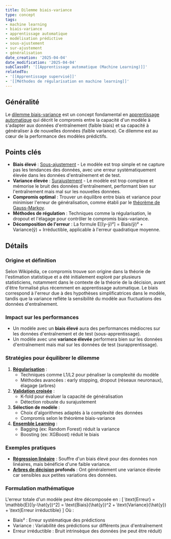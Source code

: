 ```yaml
---
title: Dilemme biais-variance
type: concept
tags:
- machine learning
- biais-variance
- apprentissage automatique
- modélisation prédictive
- sous-ajustement
- sur-ajustement
- généralisation
date_creation: '2025-04-04'
date_modification: '2025-04-04'
subClassOf: '[[Apprentissage automatique (Machine Learning)]]'
relatedTo:
- '[[Apprentissage supervisé]]'
- '[[Méthodes de régularisation en machine learning]]'
---
```

## Généralité

Le [dilemme biais-variance](https://fr.wikipedia.org/wiki/Biais-variance) est un concept fondamental en [apprentissage automatique](https://fr.wikipedia.org/wiki/Apprentissage_automatique) qui décrit le compromis entre la capacité d'un modèle à s'adapter aux données d'entraînement (faible biais) et sa capacité à généraliser à de nouvelles données (faible variance). Ce dilemme est au cœur de la performance des modèles prédictifs.

## Points clés

- **Biais élevé** : [Sous-ajustement](https://fr.wikipedia.org/wiki/Sous-ajustement) - Le modèle est trop simple et ne capture pas les tendances des données, avec une erreur systématiquement élevée dans les données d'entraînement et de test.
- **Variance élevée** : [Surajustement](https://fr.wikipedia.org/wiki/Surajustement) - Le modèle est trop complexe et mémorise le bruit des données d'entraînement, performant bien sur l'entraînement mais mal sur les nouvelles données.
- **Compromis optimal** : Trouver un équilibre entre biais et variance pour minimiser l'erreur de généralisation, comme établi par le [théorème de Gauss-Markov](https://fr.wikipedia.org/wiki/Th%C3%A9or%C3%A8me_de_Gauss-Markov).
- **Méthodes de régulation** : Techniques comme la régularisation, le dropout et l'élagage pour contrôler le compromis biais-variance.
- **Décomposition de l'erreur** : La formule E[(y-ŷ)²] = Biais(ŷ)² + Variance(ŷ) + Irréductible, applicable à l'erreur quadratique moyenne.

## Détails

### Origine et définition

Selon Wikipédia, ce compromis trouve son origine dans la théorie de l'estimation statistique et a été initialement exploré par plusieurs statisticiens, notamment dans le contexte de la théorie de la décision, avant d'être formalisé plus récemment en apprentissage automatique. Le biais correspond à l'erreur due à des hypothèses simplificatrices dans le modèle, tandis que la variance reflète la sensibilité du modèle aux fluctuations des données d'entraînement.

### Impact sur les performances

- Un modèle avec un **biais élevé** aura des performances médiocres sur les données d'entraînement et de test (sous-apprentissage).
- Un modèle avec une **variance élevée** performera bien sur les données d'entraînement mais mal sur les données de test (surapprentissage).

### Stratégies pour équilibrer le dilemme

1. **[Régularisation](https://fr.wikipedia.org/wiki/R%C3%A9gularisation_(math%C3%A9matiques))** :
   - Techniques comme L1/L2 pour pénaliser la complexité du modèle
   - Méthodes avancées : early stopping, dropout (réseaux neuronaux), élagage (arbres)
2. **[Validation croisée](https://fr.wikipedia.org/wiki/Validation_crois%C3%A9e)** :
   - K-fold pour évaluer la capacité de généralisation
   - Détection robuste du surajustement
3. **Sélection de modèle** :
   - Choix d'algorithmes adaptés à la complexité des données
   - Compromis selon le théorème biais-variance
4. **[Ensemble Learning](https://fr.wikipedia.org/wiki/Apprentissage_ensembliste)** :
   - Bagging (ex: Random Forest) réduit la variance
   - Boosting (ex: XGBoost) réduit le biais

### Exemples pratiques

- **[Régression linéaire](https://fr.wikipedia.org/wiki/R%C3%A9gression_lin%C3%A9aire)** : Souffre d'un biais élevé pour des données non linéaires, mais bénéficie d'une faible variance.
- **[Arbres de décision](https://fr.wikipedia.org/wiki/Arbre_de_d%C3%A9cision) profonds** : Ont généralement une variance élevée car sensibles aux petites variations des données.

### Formulation mathématique

L'erreur totale d'un modèle peut être décomposée en :
\[ \text{Erreur} = \mathbb{E}[(y-\hat{y})^2] = \text{Biais}(\hat{y})^2 + \text{Variance}(\hat{y}) + \text{Erreur irréductible} \]
Où :
- Biais² : Erreur systématique des prédictions
- Variance : Variabilité des prédictions sur différents jeux d'entraînement
- Erreur irréductible : Bruit intrinsèque des données (ne peut être réduit)